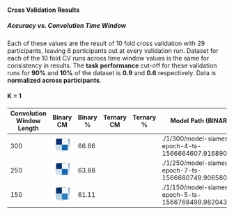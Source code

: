 #### Cross Validation Results

##### Accuracy vs. Convolution Time Window

Each of these values are the result of 10 fold cross validation with 29 participants, leaving 6 participants out at every validation run. Dataset for each of the 10 fold CV runs across time window values is the same for consistency in results. The **task performance** cut-off for these validation runs for **90%** and **10%** of the dataset is  **0.9** and **0.6** respectively. Data is **normalized across participants**.

#### K = 1



| Convolution Window Length | Binary CM                                                    | Binary % | Ternary CM | Ternary % | Model Path (BINARY)                                     | Model Path (TERNARY) |
| ------------------------- | ------------------------------------------------------------ | -------- | ---------- | --------- | ------------------------------------------------------- | -------------------- |
| 300                       | ![](./1/300/cnfmodel-siamese-epoch-4-ts-1566664607.9168901.pth.png) | 66.66    |            |           | ./1/300/model-siamese-epoch-4-ts-1566664607.9168901.pth |                      |
| 250                       | ![](./1/250/cnfmodel-siamese-epoch-7-ts-1566680749.9065804.pth.png) | 63.88    |            |           | ./1/250/model-siamese-epoch-7-ts-1566680749.9065804.pth |                      |
| 150                       | ![](./1/150/cnfmodel-siamese-epoch-5-ts-1566768499.982043.pth.png) | 61.11    |            |           | ./1/150/model-siamese-epoch-5-ts-1566768499.982043.pth  |                      |

